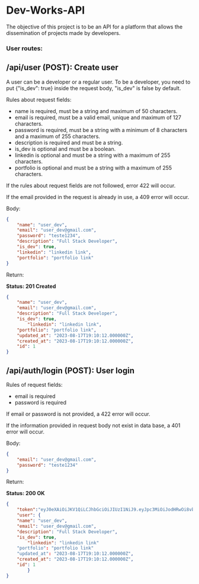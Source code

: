 # Dev-Works-API

<p>The objective of this project is to be an API for a platform that allows the dissemination of projects made by developers.</p>

### User routes:

## /api/user (POST): Create user
<p>A user can be a developer or a regular user. To be a developer, you need to put {"is_dev": true} inside the request body, "is_dev" is false by default.</p>

<p>Rules about request fields:</p>
<ul>
    <li>name is required, must be a string and maximum of 50 characters.</li> 
    <li>email is required, must be a valid email, unique and maximum of 127 characters.</li> 
    <li>password is required, must be a string with a minimum of 8 characters and a maximum of 255 characters.</li> 
    <li>description is required and must be a string.</li> 
    <li>is_dev is optional and must be a boolean.</li> 
    <li>linkedin is optional and must be a string with a maximum of 255 characters.</li> 
    <li>portfolio is optional and must be a string with a maximum of 255 characters.</li> 
</ul>

<p>If the rules about request fields are not followed, error 422 will occur.</p>
<p>If the email provided in the request is already in use, a 409 error will occur.</p>

<p>Body:</p>

```json
{
	"name": "user_dev",
	"email": "user_dev@gmail.com",
	"password": "teste1234",
	"description": "Full Stack Developer", 
	"is_dev": true,
	"linkedin": "linkedin link",
	"portfolio": "portfolio link"
}
```

<p>Return:</p>

<strong>Status: 201 Created</strong>

```json
{
	"name": "user_dev",
	"email": "user_dev@gmail.com",
	"description": "Full Stack Developer",
	"is_dev": true,
        "linkedin": "linkedin link",
	"portfolio": "portfolio link",
	"updated_at": "2023-08-17T19:10:12.000000Z",
	"created_at": "2023-08-17T19:10:12.000000Z",
	"id": 1
}
```

## /api/auth/login (POST): User login

<p>Rules of request fields:</p>

<ul>
    <li>email is required</li> 
	<li>password is required</li> 
</ul>

<p>If email or password is not provided, a 422 error will occur.</p>
<p>If the information provided in request body not exist in data base, a 401 error will occur.</p>

<p>Body:</p>

```json
{
    "email": "user_dev@gmail.com",
    "password": "teste1234"
}
```

<p>Return:</p>

<strong>Status: 200 OK</strong>

```json
{
    "token":"eyJ0eXAiOiJKV1QiLCJhbGciOiJIUzI1NiJ9.eyJpc3MiOiJodHRwOi8vbG9jYWxob3N0L2FwaS9hdXRoL2xvZ2luIiwiaWF0IjoxNjkyOTI5OTQ4LCJleHAiOjE2OTI5MzM1NDgsIm5iZiI6MTY5MjkyOTk0OCwianRpIjoibnpBd3RpWVk3MlM2bTZxTyIsInN1YiI6IjE3IiwicHJ2IjoiMjNiZDVjODk0OWY2MDBhZGIzOWU3MDFjNDAwODcyZGI3YTU5NzZmNyJ9.dkrYrZXpMmVhc3KHVi2YYvUq1CBXwrZUYK6iBltwPwo",
	"user": {
	"name": "user_dev",
	"email": "user_dev@gmail.com",
	"description": "Full Stack Developer",
	"is_dev": true,
        "linkedin": "linkedin link"
	"portfolio": "portfolio link"
	"updated_at": "2023-08-17T19:10:12.000000Z",
	"created_at": "2023-08-17T19:10:12.000000Z",
	"id": 1
        }
}
```
